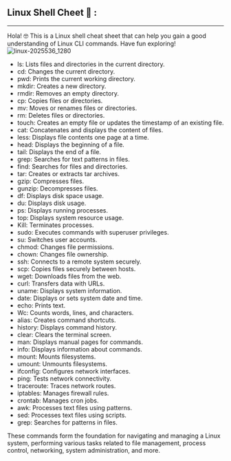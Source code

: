## Linux Shell Cheet 🐧 :
***

Hola! 🤓 This is a Linux shell cheat sheet that can help you gain a good understanding of Linux CLI commands. Have fun exploring!
![linux-2025536_1280](https://github.com/T3chnocr4t/Linux/assets/115868619/72374771-dd78-4b95-9557-3aa937ee5428)


- ls: Lists files and directories in the current directory.
- cd: Changes the current directory.
- pwd: Prints the current working directory.
- mkdir: Creates a new directory.
- rmdir: Removes an empty directory.
- cp: Copies files or directories.
- mv: Moves or renames files or directories.
- rm: Deletes files or directories.
- touch: Creates an empty file or updates the timestamp of an existing file.
- cat: Concatenates and displays the content of files.
- less: Displays file contents one page at a time.
- head: Displays the beginning of a file.
- tail: Displays the end of a file.
- grep: Searches for text patterns in files.
- find: Searches for files and directories.
- tar: Creates or extracts tar archives.
- gzip: Compresses files.
- gunzip: Decompresses files.
- df: Displays disk space usage.
- du: Displays disk usage.
- ps: Displays running processes.
- top: Displays system resource usage.
- Kill: Terminates processes.
- sudo: Executes commands with superuser privileges.
- su: Switches user accounts.
- chmod: Changes file permissions.
- chown: Changes file ownership.
- ssh: Connects to a remote system securely.
- scp: Copies files securely between hosts.
- wget: Downloads files from the web.
- curl: Transfers data with URLs.
- uname: Displays system information.
- date: Displays or sets system date and time.
- echo: Prints text.
- Wc: Counts words, lines, and characters.
- alias: Creates command shortcuts.
- history: Displays command history.
- clear: Clears the terminal screen.
- man: Displays manual pages for commands.
- info: Displays information about commands.
- mount: Mounts filesystems.
- umount: Unmounts filesystems.
- ifconfig: Configures network interfaces.
- ping: Tests network connectivity.
- traceroute: Traces network routes.
- iptables: Manages firewall rules.
- crontab: Manages cron jobs.
- awk: Processes text files using patterns.
- sed: Processes text files using scripts.
- grep: Searches for patterns in files.

These commands form the foundation for navigating and managing a Linux system, performing various tasks related to file management, process control, networking, system administration, and more.

